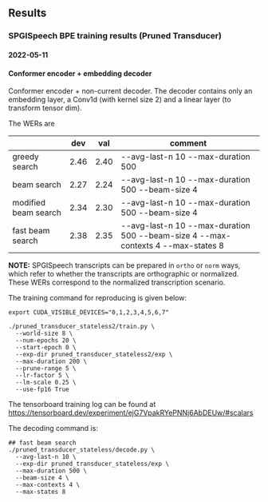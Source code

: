 ## Results

### SPGISpeech BPE training results (Pruned Transducer)

#### 2022-05-11

#### Conformer encoder + embedding decoder

Conformer encoder + non-current decoder. The decoder
contains only an embedding layer, a Conv1d (with kernel size 2) and a linear
layer (to transform tensor dim).

The WERs are

|                           | dev | val | comment                                  |
|---------------------------|------------|------------|------------------------------------------|
| greedy search             | 2.46       | 2.40       | --avg-last-n 10 --max-duration 500 |
| beam search               | 2.27       | 2.24       | --avg-last-n 10 --max-duration 500 --beam-size 4 |
| modified beam search      | 2.34       | 2.30       | --avg-last-n 10 --max-duration 500 --beam-size 4 |
| fast beam search          | 2.38       | 2.35       | --avg-last-n 10 --max-duration 500 --beam-size 4 --max-contexts 4 --max-states 8 |

**NOTE:** SPGISpeech transcripts can be prepared in `ortho` or `norm` ways, which refer to whether the
transcripts are orthographic or normalized. These WERs correspond to the normalized transcription
scenario.

The training command for reproducing is given below:

```
export CUDA_VISIBLE_DEVICES="0,1,2,3,4,5,6,7"

./pruned_transducer_stateless2/train.py \
  --world-size 8 \
  --num-epochs 20 \
  --start-epoch 0 \
  --exp-dir pruned_transducer_stateless2/exp \
  --max-duration 200 \
  --prune-range 5 \
  --lr-factor 5 \
  --lm-scale 0.25 \
  --use-fp16 True
```

The tensorboard training log can be found at
<https://tensorboard.dev/experiment/ejG7VpakRYePNNj6AbDEUw/#scalars>

The decoding command is:
```
## fast beam search
./pruned_transducer_stateless/decode.py \
  --avg-last-n 10 \
  --exp-dir pruned_transducer_stateless/exp \
  --max-duration 500 \
  --beam-size 4 \
  --max-contexts 4 \
  --max-states 8
```
